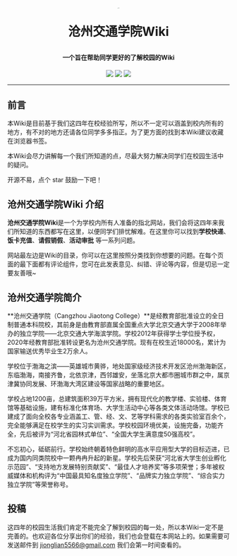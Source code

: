 <p align="center" style="zoom:10%;">
	<img alt="logo" src="https://img.animemangafan.cn/i/2023/03/31/6426bb4e6060c.png">
</p>

<h1 align="center" style="margin: 30px 0 30px; font-weight: bold;">沧州交通学院Wiki</h1>

<h4 align="center">一个旨在帮助同学更好的了解校园的Wiki</h4>

<p align="center" class="badge-box">
    <a href="https://github.com/YTSakura233/docsify/stargazers"><img src="https://img.shields.io/github/stars/YTSakura233/docsify?style=flat-square&amp;logo=GitHub"></a>
    <a href="https://github.com/YTSakura233/docsify/network/members"><img src="https://img.shields.io/github/forks/YTSakura233/docsify?style=flat-square&amp;logo=GitHub"></a>
    <a href="https://github.com/YTSakura233/docsify/watchers"><img src="https://img.shields.io/github/watchers/YTSakura233/docsify?style=flat-square&amp;logo=GitHub"></a>
</p>

------

## 前言

本Wiki是目前基于我们这四年在校经验所写，所以不一定可以涵盖到校内所有的地方，有不对的地方还请各位同学多多指正。为了更方面的找到本Wiki建议收藏在浏览器书签。

本Wiki会尽力讲解每一个我们所知道的点，尽最大努力解决同学们在校园生活中的疑问。

开源不易，点个 star 鼓励一下吧！

## 沧州交通学院Wiki 介绍

**沧州交通学院Wiki**是一个为学校内所有人准备的指北网站，我们会将这四年来我们所知道的东西都写在这里，以便同学们排忧解难。在这里你可以找到**学校快递**、**饭卡充值**、**请假销假**、**活动审批** 等一系列问题。

网站最左边是Wiki的目录，你可以在这里按照分类找到你想要的问题。在每个页面的最下面都有评论组件，您可在此发表意见、纠错、评论等内容，但是切忌一定要友善哦~

## 沧州交通学院简介

**沧州交通学院（Cangzhou Jiaotong College）**是经教育部批准设立的全日制普通本科院校，其前身是由教育部直属全国重点大学北京交通大学于2008年举办的独立学院——北京交通大学海滨学院。学校2012年获得学士学位授予权，2020年经教育部批准转设更名为沧州交通学院。现有在校生近18000名，累计为国家输送优秀毕业生2万余人。  

学校位于渤海之滨——英雄城市黄骅，地处国家级经济技术开发区沧州渤海新区，东临渤海，南接齐鲁，北依京津，西邻雄安，坐落北京大都市圈城市群之中，属京津冀协同发展、环渤海大湾区建设等国家战略的重要地区。

学校占地1200亩，总建筑面积39万平方米，拥有现代化的教学楼、实验楼、体育馆等基础设施，建有标准化体育场、大学生活动中心等各类文体活动场馆。学校已建成了面向全校各专业涵盖工、管、经、文、艺等学科需求的各类实验室百余个，完全能够满足在校学生的实习实训需求。学校校园环境优美，设施完备，功能齐全，先后被评为“河北省园林式单位”、“全国大学生满意度50强高校”。



不忘初心，砥砺前行。学校始终朝着特色鲜明的高水平应用型大学的目标迈进，已成为国内同类院校中一颗冉冉升起的新星。学校先后荣获“河北省大学生创业孵化示范园”、“支持地方发展特别贡献奖”、“最佳人才培养奖”等多项荣誉；多年被权威媒体和机构评为“中国最具知名度独立学院”、“品牌实力独立学院”、“综合实力独立学院”等荣誉称号。 

## 投稿

这四年的校园生活我们肯定不能完全了解到校园的每一处，所以本Wiki一定不是完善的。也欢迎各位分享出你们的经验，我们也会登载在本网站上的。如果需要可发送邮件到 jionglian5566@gmail.com 我们会第一时间查看的。